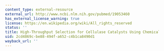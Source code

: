 ```yaml
---
content_type: external-resource
external_url: http://www.ncbi.nlm.nih.gov/pubmed/19053460
has_external_license_warning: true
license: https://en.wikipedia.org/wiki/All_rights_reserved
status: ''
title: High-Throughput Selection for Cellulase Catalysts Using Chemical Complementation
uid: 2cd4869c-be88-494f-a652-c4b1ca8490d1
wayback_url: ''
---
```

